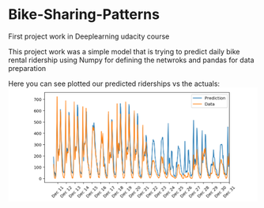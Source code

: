 # Bike-Sharing-Patterns
First project work in Deeplearning udacity course

This project work was a simple model that is 
trying to predict daily bike rental ridership 
using Numpy for defining the netwroks and pandas for data preparation

Here you can see plotted our predicted riderships vs the actuals:
![alt text](https://github.com/HenryLil/Bike-Sharing-Patterns/blob/master/predictions.PNG)
